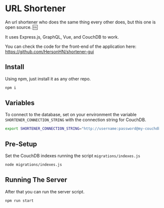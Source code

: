 
# URL Shortener

An url shortener who does the same thing every other does, but this one is open source. :cool:

It uses Express.js, GraphQL, Vue, and CouchDB to work.

You can check the code for the front-end of the application here: <https://github.com/HersonHN/shortener-gui>

## Install

Using npm, just install it as any other repo.

```bash
npm i
```

## Variables

To connect to the database, set on your environment the variable `SHORTENER_CONNECTION_STRING` with the connection string for CouchDB.

```bash
export SHORTENER_CONNECTION_STRING="http://username:password@my-couchdb-host:5984/database"
```

## Pre-Setup

Set the CouchDB indexes running the script `migrations/indexes.js`

```bash
node migrations/indexes.js
```

## Running The Server

After that you can run the server script.

```bash
npm run start
```